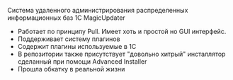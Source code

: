 Система удаленного администрирования распределенных информационных баз 1С MagicUpdater
- Работает по принципу Pull. Имеет хоть и простой но GUI интерфейс.
- Поддерживает систему плагинов
- Содержит плагины используемые в 1С
- В репозитории также присутствует "довольно хитрый" инсталлятор сделанный при помощи Advanced Installer
- Прошла обкатку в реальной жизни

